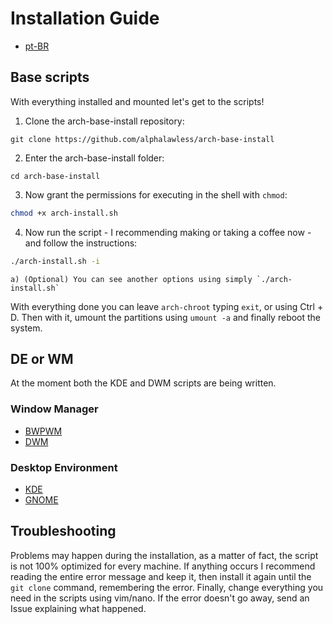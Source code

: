 # Installation Guide

- [pt-BR](./docs/INSTALL.md)

## Base scripts

With everything installed and mounted let's get to the scripts!

1. Clone the arch-base-install repository:

```
git clone https://github.com/alphalawless/arch-base-install
```

2. Enter the arch-base-install folder:

```
cd arch-base-install
```

3. Now grant the permissions for executing in the shell with `chmod`:

```sh
chmod +x arch-install.sh
```

4. Now run the script - I recommending making or taking a coffee now - and follow the instructions:

```sh
./arch-install.sh -i
```
    a) (Optional) You can see another options using simply `./arch-install.sh`

With everything done you can leave `arch-chroot` typing `exit`, or using Ctrl + D. Then with it, umount the partitions using `umount -a` and finally reboot the system.

## DE or WM

At the moment both the KDE and DWM scripts are being written.

### Window Manager

- [BWPWM](./bspwm)
- [DWM](./dwm)

### Desktop Environment

- [KDE](./kde)
- [GNOME](./gnome)

## Troubleshooting

Problems may happen during the installation, as a matter of fact, the script is not 100% optimized for every machine. If anything occurs I recommend reading the entire error message and keep it, then install it again until the `git clone` command, remembering the error. Finally, change everything you need in the scripts using vim/nano. If the error doesn't go away, send an Issue explaining what happened.
